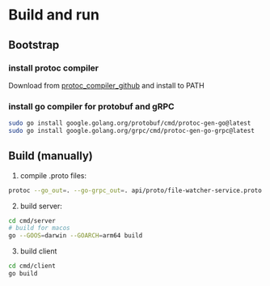 # Build and run

## Bootstrap

### install protoc compiler

Download from [protoc_compiler_github](https://github.com/protocolbuffers/protobuf/releases) and install to PATH

### install go compiler for protobuf and gRPC

``` bash
sudo go install google.golang.org/protobuf/cmd/protoc-gen-go@latest
sudo go install google.golang.org/grpc/cmd/protoc-gen-go-grpc@latest
```

## Build (manually)

1. compile .proto files:

``` bash
protoc --go_out=. --go-grpc_out=. api/proto/file-watcher-service.proto
```

2. build server:

``` bash
cd cmd/server
# build for macos
go --GOOS=darwin --GOARCH=arm64 build
```

3. build client

``` bash
cd cmd/client
go build
```
